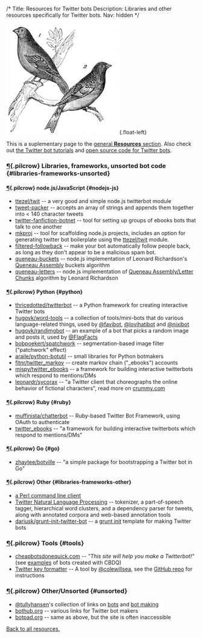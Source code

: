 /*
Title: Resources for Twitter bots
Description: Libraries and other resources specifically for Twitter bots.
Nav: hidden
*/

![Tweet, tweet](/content/images/illustrations/brambling-greenfinch.jpg){.float-left}

This is a suplementary page to the [general **Resources** section](/resources). Also check out [the Twitter bot tutorials](/tutorials/twitterbots) and [open source code for Twitter bots](/tag/twitter+opensource).

### [¶](#libraries-frameworks-unsorted){.pilcrow} Libraries, frameworks, unsorted bot code {#libraries-frameworks-unsorted}

#### [¶](#nodejs-js){.pilcrow} node.js/JavaScript {#nodejs-js}
- [ttezel/twit](https://github.com/ttezel/twit) -- a very good and simple node.js twitterbot module
- [tweet-packer](https://www.npmjs.com/package/tweet-packer) -- accepts an array of strings and appends them together into < 140 character tweets
- [twitter-fanfiction-botnet](https://www.npmjs.com/package/twitter-fanfic-botnet) -- tool for setting up groups of ebooks bots that talk to one another
- [mkproj](https://www.npmjs.com/package/mkproj) -- tool for scaffolding node.js projects, includes an option for generating twitter bot boilerplate using the [ttezel/twit](https://github.com/ttezel/twit) module. 
- [filtered-followback](https://www.npmjs.com/package/filtered-followback) -- make your bot automatically follow people back, as long as they don't appear to be a malicious spam bot.
- [queneau-buckets](https://www.npmjs.com/package/queneau-buckets) -- node.js implementation of Leonard Richardson's [Queneau Assembly](http://www.crummy.com/2011/08/18/0) buckets algorithm
- [queneau-letters](https://www.npmjs.com/package/queneau-letters) -- node.js implementation of [Queneau Assembly/Letter Chunks](http://www.crummy.com/2011/08/18/0) algorithm by Leonard Richardson


#### [¶](#python){.pilcrow} Python {#python}
- [thricedotted/twitterbot](https://github.com/thricedotted/twitterbot) -- a Python framework for creating interactive Twitter bots
- [hugovk/word-tools](https://github.com/hugovk/word-tools) -- a collection of tools/mini-bots that do various language-related things, used by [@favibot](https://twitter.com/favibot), [@lovihatibot](https://twitter.com/lovihatibot) and [@nixibot](https://twitter.com/nixibot)
- [hugovk/randimgbot](https://github.com/hugovk/randimgbot) -- an example of a bot that picks a random image and posts it, used by [@FlagFacts](https://twitter.com/FlagFacts)
- [bobpoekert/spatchwork](https://github.com/bobpoekert/spatchwork) -- segmentation-based image filter ("patchwork" effect)
- [araile/python-botutil](https://github.com/araile/python-botutil) -- small libraries for Python botmakers
- [fitnr/twitter_markov](https://github.com/fitnr/twitter_markov) -- create markov chain ("_ebooks") accounts
- [mispy/twitter_ebooks](https://github.com/mispy/twitter_ebooks) -- a framework for building interactive twitterbots which respond to mentions/DMs
- [leonardr/sycorax](https://github.com/leonardr/sycorax) -- "a Twitter client that choreographs the online behavior of fictional characters", read more on [crummy.com](http://www.crummy.com/software/sycorax/)

#### [¶](#ruby){.pilcrow} Ruby {#ruby}
- [muffinista/chatterbot](https://github.com/muffinista/chatterbot) -- Ruby-based Twitter Bot Framework, using OAuth to authenticate
- [twitter_ebooks](https://github.com/mispy/twitter_ebooks) -- "a framework for building interactive twitterbots which respond to mentions/DMs"

#### [¶](#go){.pilcrow} Go {#go}
- [zhaytee/botville](https://github.com/zhaytee/botville) -- "a simple package for bootstrapping a Twitter bot in Go"

#### [¶](#libraries-frameworks-other){.pilcrow} Other {#libraries-frameworks-other}
- [a Perl command line client](http://www.floodgap.com/software/ttytter/) 
- [Twitter Natural Language Processing](http://www.ark.cs.cmu.edu/TweetNLP/) -- tokenizer, a part-of-speech tagger, hierarchical word clusters, and a dependency parser for tweets, along with annotated corpora and web-based annotation tools
- [dariusk/grunt-init-twitter-bot](https://github.com/dariusk/grunt-init-twitter-bot) -- a [grunt init](http://gruntjs.com/project-scaffolding) template for making Twitter bots


### [¶](#tools){.pilcrow} Tools {#tools}
- [cheapbotsdonequick.com](http://cheapbotsdonequick.com/) -- *"This site will help you make a Twitterbot!"* (see [examples](/tag/cheapbotsdonequick) of bots created with CBDQ)
- [Twitter key formatter](http://coleww.github.io/tweet-key-formatter/) -- A tool by [@colewillsea](https://twitter.com/colewillsea), see the [GitHub repo](https://github.com/coleww/tweet-key-formatter) for instructions

### [¶](#unsorted){.pilcrow} Other/Unsorted {#unsorted}
- [@tullyhansen](https://twitter.com/tullyhansen)'s collection of links on [bots](https://pinboard.in/u:tullyhansen/t:bots/) and [bot making](https://pinboard.in/u:tullyhansen/t:botmaking/)
- [bothub.org](http://bothub.org/) -- various links for Twitter bot makers
- [botpad.org](http://botpad.org/p/bot_resources) -- same as above, but the site is often inaccessible

[Back to all resources.](/resources)
